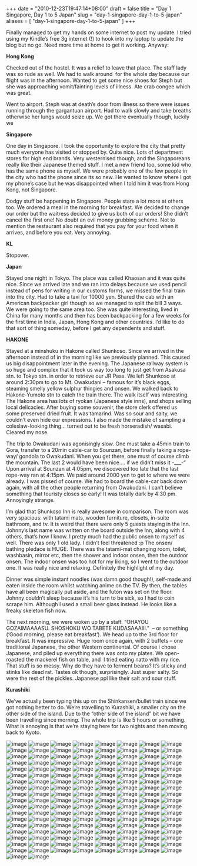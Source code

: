 +++
date = "2010-12-23T19:47:14+08:00"
draft = false
title = "Day 1 Singapore, Day 1 to 5 Japan"
slug = "day-1-singapore-day-1-to-5-japan"
aliases = [
	"day-1-singapore-day-1-to-5-japan"
]
+++

Finally managed to get my hands on some internet to post my update. I tried using my Kindle’s free 3g internet (!) to hook into my laptop to update the blog but no go. Need more time at home to get it working. Anyway:

**Hong Kong**

Checked out of the hostel. It was a relief to leave that place. The staff lady was so rude as well. We had to walk around  for the whole day because our flight was in the afternoon. Wanted to get some nice shoes for Steph but she was approaching vomit/fainting levels of illness. Ate crab congee which was great.

Went to airport. Steph was at death’s door from illness so there were issues running through the gargantuan airport. Had to walk slowly and take breaths otherwise her lungs would seize up. We got there eventually though, luckily we

**Singapore**

One day in Singapore. I took the opportunity to explore the city that pretty much everyone has visited or stopped by. Quite nice. Lots of department stores for high end brands. Very westernised though, and the Singaporeans really like their Japanese themed stuff. I met a new friend too, some kid who has the same phone as myself. We were probably one of the few people in the city who had the phone since its so new. He wanted to know where I got my phone’s case but he was disappointed when I told him it was from Hong Kong, not Singapore.

Dodgy stuff be happening in Singapore. People stare a lot more at others too. We ordered a meal in the morning for breakfast. We decided to change our order but the waitress decided to give us both of our orders! She didn’t cancel the first one! No doubt an evil money grubbing scheme. Not to mention the restaurant also required that you pay for your food when it arrives, and before you eat. Very annoying.

**KL**

Stopover.

**Japan**

Stayed one night in Tokyo. The place was called Khaosan and it was quite nice. Since we arrived late and we ran into delays because we used pencil instead of pens for writing in our customs forms, we missed the final train into the city. Had to take a taxi for 10000 yen. Shared the cab with an American backpacker girl though so we managed to split the bill 3 ways. We were going to the same area too. She was quite interesting, lived in China for many months and then has been backpacking for a few weeks for the first time in India, Japan, Hong Kong and other countries. I’d like to do that sort of thing someday, before I get any dependents and stuff.

**HAKONE**

Stayed at a minshuku in Hakone called Shunkoso. Since we arrived in the afternoon instead of in the morning like we previously planned. This caused us big disappointment later in the evening. The Japanese railway system is so huge and complex that it took us way too long to just get from Asakusa stn. to Tokyo stn. in order to retrieve our JR Pass. We left Shunkoso at around 2:30pm to go to Mt. Owakudani – famous for it’s black eggs, steaming smelly yellow sulphur thingies and onsen. We walked back to Hakone-Yumoto stn to catch the train there. The walk itself was interesting. The Hakone area has lots of ryokan (Japanese style inns), and shops selling local delicacies. After buying some souvenir, the store clerk offered us some preserved dried fruit. It was tamarind. Was so sour and salty, we couldn’t even hide our expressions. I also made the mistake of sampling a coleslaw-looking thing… turned out to be fresh horseradish/ wasabi. Cleared my nose.

The trip to Owakudani was agonisingly slow. One must take a 45min train to Gora, transfer to a 20min cable-car to Sounzan, before finally taking a rope-way/ gondola to Owakudani. When you get there, one must of course climb the mountain. The last 2 would have been nice…. if we didn’t miss it -___-“ Upon arrival at Sounzan at 4:05pm, we discovered too late that the last rope-way ran at 4:15pm. We paid around 2000 yen to get to where we were already. I was pissed of course. We had to board the cable-car back down again, with all the other people returning from Owakudani. I can’t believe something that touristy closes so early! It was totally dark by 4:30 pm. Annoyingly strange.

I’m glad that Shunkoso Inn is really awesome in comparison. The room was very spacious: with tatami mats, wooden furniture, closets, in-suite bathroom, and tv. It is weird that there were only 5 guests staying in the Inn. Johnny’s last name was written on the board outside the Inn, along with 4 others, that’s how I know. I pretty much had the public onsen to myself as well. There was only 1 old lady. I didn’t feel threatened :p The onsen/ bathing pledace is HUGE. There was the tatami-mat changing room, toilet, washbasin, mirror etc, then the shower and indoor onsen, then the outdoor onsen. The indoor onsen was too hot for my liking, so I went to the outdoor one. It was really nice and relaxing. Definitely the highlight of my day.

Dinner was simple instant noodles (was damn good though!), self-made and eaten inside the room whilst watching anime on the TV. By then, the tables have all been magically put aside, and the futon was set on the floor. Johnny couldn’t sleep because it’s his turn to be sick, so I had to coin scrape him. Although I used a small beer glass instead. He looks like a freaky skeleton fish now.

The next morning, we were woken up by a staff. “OHAYOU GOZAIMAAAASU. SHOSHOKU WO TABETE KUDASAAAIII.”  – or something (‘Good morning, please eat breakfast’). We head up to the 3rd floor for breakfast. It was impressive. Huge room once again, with 2 buffets – one traditional Japanese, the other Western continental. Of course i chose Japanese, and piled up everything there was onto my plates. We open-roasted the mackerel fish on table, and  I tried eating natto with my rice. That stuff is so messy. Why do they have to ferment beans? It’s sticky and stinks like dead rat. Tastes ok though, surprisingly. Just super salty. So were the rest of the pickles. Japanese ppl like their salt and sour stuff.

**Kurashiki**

We’ve actually been typing this up on the Shinkansen/bullet train since we got nothing better to do. We’re travelling to Kurashiki, a smaller city on the other side of the island. Due to the “other side of the island” bit we have been travelling since morning. The whole trip is like 5 hours or something. What is annoying is that we’re staying here for two nights and then moving back to Kyoto.

![image](/images/2010/12/imag0046.jpg)
![image](/images/2010/12/imag0049.jpg)
![image](/images/2010/12/IMAG0208.jpg)
![image](/images/2010/12/IMAG0209.jpg)
![image](/images/2010/12/IMAG0210.jpg)
![image](/images/2010/12/IMAG0211.jpg)
![image](/images/2010/12/IMAG0212.jpg)
![image](/images/2010/12/IMAG0213.jpg)
![image](/images/2010/12/IMAG0214.jpg)
![image](/images/2010/12/IMAG0215.jpg)
![image](/images/2010/12/IMAG0216.jpg)
![image](/images/2010/12/IMAG0217.jpg)
![image](/images/2010/12/IMAG0218.jpg)
![image](/images/2010/12/IMAG0219.jpg)
![image](/images/2010/12/IMAG0220.jpg)
![image](/images/2010/12/IMAG0221.jpg)
![image](/images/2010/12/IMAG0222.jpg)
![image](/images/2010/12/IMAG0223.jpg)
![image](/images/2010/12/IMAG0224.jpg)
![image](/images/2010/12/IMAG0225.jpg)
![image](/images/2010/12/IMAG0226.jpg)
![image](/images/2010/12/IMAG0227.jpg)
![image](/images/2010/12/IMAG0228.jpg)
![image](/images/2010/12/IMAG0229.jpg)
![image](/images/2010/12/IMAG0230.jpg)
![image](/images/2010/12/IMAG0231.jpg)
![image](/images/2010/12/IMAG0232.jpg)
![image](/images/2010/12/IMAG0233.jpg)
![image](/images/2010/12/IMAG0234.jpg)
![image](/images/2010/12/IMAG0235.jpg)
![image](/images/2010/12/IMAG0236.jpg)
![image](/images/2010/12/IMAG0237.jpg)
![image](/images/2010/12/IMAG0238.jpg)
![image](/images/2010/12/IMAG0239.jpg)
![image](/images/2010/12/IMAG0240.jpg)
![image](/images/2010/12/IMAG0241.jpg)
![image](/images/2010/12/IMAG0242.jpg)
![image](/images/2010/12/IMAG0243.jpg)
![image](/images/2010/12/IMAG0244.jpg)
![image](/images/2010/12/IMAG0245.jpg)
![image](/images/2010/12/IMAG0246.jpg)
![image](/images/2010/12/IMAG0247.jpg)
![image](/images/2010/12/IMAG0248.jpg)
![image](/images/2010/12/IMAG0249.jpg)
![image](/images/2010/12/IMAG0250.jpg)
![image](/images/2010/12/IMAG0251.jpg)
![image](/images/2010/12/IMAG0252.jpg)
![image](/images/2010/12/IMAG0253.jpg)
![image](/images/2010/12/IMAG0254.jpg)
![image](/images/2010/12/IMAG0255.jpg)
![image](/images/2010/12/IMAG0256.jpg)
![image](/images/2010/12/IMAG0257.jpg)
![image](/images/2010/12/IMAG0258.jpg)
![image](/images/2010/12/IMAG0259.jpg)
![image](/images/2010/12/IMAG0260.jpg)
![image](/images/2010/12/IMAG0261.jpg)
![image](/images/2010/12/IMAG0262.jpg)
![image](/images/2010/12/IMAG0263.jpg)
![image](/images/2010/12/IMAG0264.jpg)
![image](/images/2010/12/IMAG0265.jpg)
![image](/images/2010/12/IMAG0266.jpg)
![image](/images/2010/12/IMAG0267.jpg)
![image](/images/2010/12/IMAG0268.jpg)
![image](/images/2010/12/IMAG0269.jpg)
![image](/images/2010/12/IMAG0270.jpg)
![image](/images/2010/12/IMAG0271.jpg)
![image](/images/2010/12/IMAG0272.jpg)
![image](/images/2010/12/IMAG0273.jpg)
![image](/images/2010/12/IMAG0274.jpg)
![image](/images/2010/12/IMAG0275.jpg)
![image](/images/2010/12/IMAG0276.jpg)
![image](/images/2010/12/IMAG0277.jpg)
![image](/images/2010/12/IMAG0278.jpg)
![image](/images/2010/12/IMAG0279.jpg)
![image](/images/2010/12/IMAG0280.jpg)
![image](/images/2010/12/IMAG0281.jpg)
![image](/images/2010/12/IMAG0282.jpg)
![image](/images/2010/12/IMAG0283.jpg)
![image](/images/2010/12/IMAG0284.jpg)
![image](/images/2010/12/IMAG0285.jpg)
![image](/images/2010/12/IMAG0286.jpg)
![image](/images/2010/12/IMAG0287.jpg)
![image](/images/2010/12/IMAG0288.jpg)
![image](/images/2010/12/IMAG0289.jpg)
![image](/images/2010/12/IMAG0290.jpg)
![image](/images/2010/12/IMAG0291.jpg)
![image](/images/2010/12/IMAG0292.jpg)
![image](/images/2010/12/IMAG0293.jpg)
![image](/images/2010/12/IMAG0295.jpg)
![image](/images/2010/12/IMAG0296.jpg)
![image](/images/2010/12/IMAG0297.jpg)
![image](/images/2010/12/IMAG0298.jpg)
![image](/images/2010/12/IMAG0299.jpg)
![image](/images/2010/12/IMAG0300.jpg)
![image](/images/2010/12/IMAG0301.jpg)
![image](/images/2010/12/IMAG0302.jpg)
![image](/images/2010/12/IMAG0303.jpg)
![image](/images/2010/12/IMAG0304.jpg)
![image](/images/2010/12/IMAG0305.jpg)
![image](/images/2010/12/IMAG0306.jpg)
![image](/images/2010/12/IMAG0307.jpg)
![image](/images/2010/12/IMAG0308.jpg)
![image](/images/2010/12/IMAG0309.jpg)
![image](/images/2010/12/IMAG0310.jpg)
![image](/images/2010/12/IMAG0311.jpg)
![image](/images/2010/12/IMAG0312.jpg)
![image](/images/2010/12/IMAG0313.jpg)
![image](/images/2010/12/IMAG0314.jpg)
![image](/images/2010/12/IMAG0315.jpg)
![image](/images/2010/12/IMAG0316.jpg)
![image](/images/2010/12/IMAG0317.jpg)
![image](/images/2010/12/IMAG0318.jpg)
![image](/images/2010/12/IMAG0319.jpg)
![image](/images/2010/12/IMAG0320.jpg)
![image](/images/2010/12/IMAG0321.jpg)
![image](/images/2010/12/IMAG0322.jpg)
![image](/images/2010/12/IMAG0323.jpg)
![image](/images/2010/12/IMAG0324.jpg)
![image](/images/2010/12/IMAG0325.jpg)
![image](/images/2010/12/IMAG0326.jpg)
![image](/images/2010/12/IMAG0327.jpg)
![image](/images/2010/12/IMAG0328.jpg)
![image](/images/2010/12/IMAG0329.jpg)
![image](/images/2010/12/IMAG0330.jpg)
![image](/images/2010/12/IMAG0331.jpg)
![image](/images/2010/12/IMAG0332.jpg)
![image](/images/2010/12/IMAG0333.jpg)
![image](/images/2010/12/IMAG0334.jpg)
![image](/images/2010/12/IMAG0335.jpg)
![image](/images/2010/12/IMAG0336.jpg)
![image](/images/2010/12/IMAG0337.jpg)
![image](/images/2010/12/IMAG0338.jpg)
![image](/images/2010/12/IMAG0339.jpg)
![image](/images/2010/12/IMAG0340.jpg)
![image](/images/2010/12/IMAG0341.jpg)
![image](/images/2010/12/IMAG0342.jpg)
![image](/images/2010/12/IMAG0343.jpg)
![image](/images/2010/12/IMAG0344.jpg)
![image](/images/2010/12/IMAG0345.jpg)
![image](/images/2010/12/IMAG0346.jpg)
![image](/images/2010/12/IMAG0347.jpg)
![image](/images/2010/12/IMAG0348.jpg)
![image](/images/2010/12/IMAG0349.jpg)
![image](/images/2010/12/IMAG0350.jpg)
![image](/images/2010/12/IMAG0351.jpg)
![image](/images/2010/12/IMAG0352.jpg)
